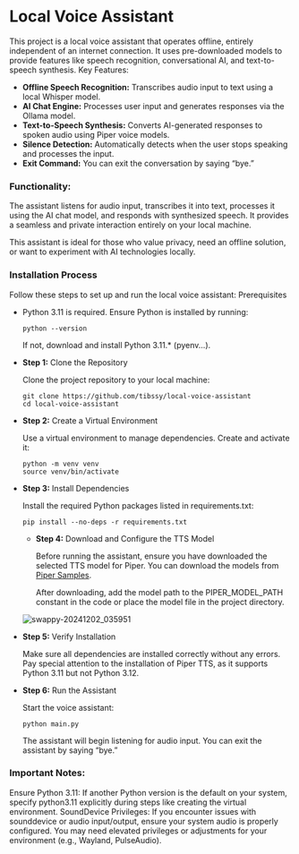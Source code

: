 # Local Voice Assistant

This project is a local voice assistant that operates offline, entirely independent of an internet connection. It uses pre-downloaded models to provide features like speech recognition, conversational AI, and text-to-speech synthesis.
Key Features:

- **Offline Speech Recognition:** Transcribes audio input to text using a local Whisper model.
- **AI Chat Engine:** Processes user input and generates responses via the Ollama model.
- **Text-to-Speech Synthesis:** Converts AI-generated responses to spoken audio using Piper voice models.
- **Silence Detection:** Automatically detects when the user stops speaking and processes the input.
- **Exit Command:** You can exit the conversation by saying “bye.”

### Functionality:

The assistant listens for audio input, transcribes it into text, processes it using the AI chat model, and responds with synthesized speech. It provides a seamless and private interaction entirely on your local machine.

This assistant is ideal for those who value privacy, need an offline solution, or want to experiment with AI technologies locally.


### Installation Process

Follow these steps to set up and run the local voice assistant:
Prerequisites

- Python 3.11 is required.
    Ensure Python is installed by running:
    
    ```commandline
    python --version
    ```
    If not, download and install Python 3.11.* (pyenv...).

- **Step 1:** Clone the Repository

    Clone the project repository to your local machine:
    ```commandline
    git clone https://github.com/tibssy/local-voice-assistant
    cd local-voice-assistant
    ```

- **Step 2:** Create a Virtual Environment

    Use a virtual environment to manage dependencies. Create and activate it:
    ```commandline
    python -m venv venv
    source venv/bin/activate
    ```

- **Step 3:** Install Dependencies

    Install the required Python packages listed in requirements.txt:
    ```commandline
    pip install --no-deps -r requirements.txt
    ```

  - **Step 4:** Download and Configure the TTS Model

    Before running the assistant, ensure you have downloaded the selected TTS model for Piper.
    You can download the models from [Piper Samples](https://rhasspy.github.io/piper-samples/).
  
    After downloading, add the model path to the PIPER_MODEL_PATH constant in the code or place the model file in the project directory.


  ![swappy-20241202_035951](https://github.com/user-attachments/assets/5e211cf0-1031-480c-8c9a-6d0612241056)

- **Step 5:** Verify Installation

    Make sure all dependencies are installed correctly without any errors. Pay special attention to the installation of Piper TTS, as it supports Python 3.11 but not Python 3.12.


- **Step 6:** Run the Assistant

    Start the voice assistant:
    ```commandline
    python main.py
    ```
    The assistant will begin listening for audio input. You can exit the assistant by saying “bye.”

### Important Notes:

Ensure Python 3.11: If another Python version is the default on your system, specify python3.11 explicitly during steps like creating the virtual environment.
SoundDevice Privileges: If you encounter issues with sounddevice or audio input/output, ensure your system audio is properly configured. You may need elevated privileges or adjustments for your environment (e.g., Wayland, PulseAudio).